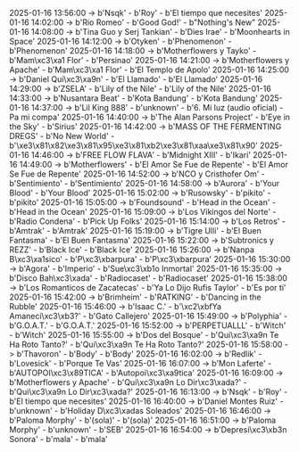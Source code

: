 2025-01-16 13:56:00 -> b'Nsqk' - b'Roy' - b'El tiempo que necesites'
2025-01-16 14:02:00 -> b'Rio Romeo' - b'Good God!' - b"Nothing's New"
2025-01-16 14:08:00 -> b'Tina Guo y Serj Tankian' - b'Dies Irae' - b'Moonhearts in Space'
2025-01-16 14:12:00 -> b'Otyken' - b'Phenomenon' - b'Phenomenon'
2025-01-16 14:18:00 -> b'Motherflowers y Tayko' - b'Mam\xc3\xa1 Flor' - b'Persinao'
2025-01-16 14:21:00 -> b'Motherflowers y Apache' - b'Mam\xc3\xa1 Flor' - b'El Templo de Apolo'
2025-01-16 14:25:00 -> b'Daniel Qui\xc3\xa9n' - b'El Llamado' - b'El Llamado'
2025-01-16 14:29:00 -> b'ZSELA' - b'Lily of the Nile' - b'Lily of the Nile'
2025-01-16 14:33:00 -> b'Nusantara Beat' - b'Kota Bandung' - b'Kota Bandung'
2025-01-16 14:37:00 -> b'Lil King 888' - b'unknown' - b'6. Mi luz (audio oficial) - Pa mi compa'
2025-01-16 14:40:00 -> b'The Alan Parsons Project' - b'Eye in the Sky' - b'Sirius'
2025-01-16 14:42:00 -> b'MASS OF THE FERMENTING DREGS' - b'No New World' - b'\xe3\x81\x82\xe3\x81\x95\xe3\x81\xb2\xe3\x81\xaa\xe3\x81\x90'
2025-01-16 14:46:00 -> b'FREE FLOW FLAVA' - b'Midnight XIII' - b'Ikari'
2025-01-16 14:49:00 -> b'Motherflowers' - b'El Amor Se Fue de Repente' - b'El Amor Se Fue de Repente'
2025-01-16 14:52:00 -> b'NCO y Cristhofer Om' - b'Sentimiento' - b'Sentimiento'
2025-01-16 14:58:00 -> b'Aurora' - b'Your Blood' - b'Your Blood'
2025-01-16 15:02:00 -> b'Rusowsky' - b'pikito' - b'pikito'
2025-01-16 15:05:00 -> b'Foundsound' - b'Head in the Ocean' - b'Head in the Ocean'
2025-01-16 15:09:00 -> b'Los Vikingos del Norte' - b'Radio Condena' - b'Pick Up Folks'
2025-01-16 15:14:00 -> b'Los Retros' - b'Amtrak' - b'Amtrak'
2025-01-16 15:19:00 -> b'Tigre Ulli' - b'El Buen Fantasma' - b'El Buen Fantasma'
2025-01-16 15:22:00 -> b'Subtronics y REZZ' - b'Black Ice' - b'Black Ice'
2025-01-16 15:26:00 -> b'Nanpa B\xc3\xa1sico' - b'P\xc3\xbarpura' - b'P\xc3\xbarpura'
2025-01-16 15:30:00 -> b'Agora' - b'Imperio' - b'Sue\xc3\xb1o Inmortal'
2025-01-16 15:35:00 -> b'Disco Bah\xc3\xada' - b'Radiocaset' - b'Radiocaset'
2025-01-16 15:38:00 -> b'Los Romanticos de Zacatecas' - b'Ya Lo Dijo Rufis Taylor' - b'Es por ti'
2025-01-16 15:42:00 -> b'Brimheim' - b'RATKING' - b'Dancing in the Rubble'
2025-01-16 15:46:00 -> b'Isaac C.' - b'\xc2\xbfYa Amaneci\xc3\xb3?' - b'Gato Callejero'
2025-01-16 15:49:00 -> b'Polyphia' - b'G.O.A.T.' - b'G.O.A.T.'
2025-01-16 15:52:00 -> b'PERPETUALLL' - b'Witch' - b'Witch'
2025-01-16 15:55:00 -> b'Dos del Bosque' - b'Qui\xc3\xa9n Te Ha Roto Tanto?' - b'Qui\xc3\xa9n Te Ha Roto Tanto?'
2025-01-16 15:58:00 -> b'Thavoron' - b'Body' - b'Body'
2025-01-16 16:02:00 -> b'Redlik' - b'Lovesick' - b'Porque Te Vas'
2025-01-16 16:07:00 -> b'Mon Laferte' - b'AUTOPOI\xc3\x89TICA' - b'Autopoi\xc3\xa9tica'
2025-01-16 16:09:00 -> b'Motherflowers y Apache' - b'Qui\xc3\xa9n Lo Dir\xc3\xada?' - b'Qui\xc3\xa9n Lo Dir\xc3\xada?'
2025-01-16 16:13:00 -> b'Nsqk' - b'Roy' - b'El tiempo que necesites'
2025-01-16 16:40:00 -> b'Daniel Montes Ruiz' - b'unknown' - b'Holiday   D\xc3\xadas Soleados'
2025-01-16 16:46:00 -> b'Paloma Morphy' - b'(sola)' - b'(sola)'
2025-01-16 16:51:00 -> b'Paloma Morphy' - b'unknown' - b'SEB'
2025-01-16 16:54:00 -> b'Depresi\xc3\xb3n Sonora' - b'mala' - b'mala'

